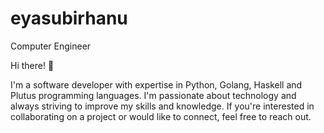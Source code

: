# eyasubirhanu
Computer Engineer

Hi there! 👋

I'm a software developer with expertise in Python, Golang, Haskell and Plutus programming languages. 
I'm passionate about technology and always striving to improve my skills and knowledge. If you're interested in collaborating on a project or would like to connect, feel free to reach out.


